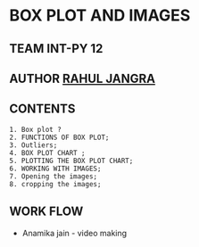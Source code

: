 # BOX PLOT AND IMAGES
## TEAM INT-PY 12
## AUTHOR [RAHUL JANGRA](https://github.com/RJRAHULJANGRA/)
## CONTENTS
    1. Box plot ?
    2. FUNCTIONS OF BOX PLOT;
    3. Outliers;
    4. BOX PLOT CHART ;
    5. PLOTTING THE BOX PLOT CHART;
    6. WORKING WITH IMAGES;
    7. Opening the images;
    8. cropping the images;


## WORK FLOW
  * Anamika jain - video making
